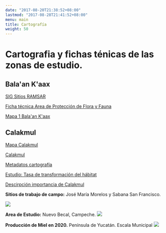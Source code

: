 ```yaml
---
date: "2017-08-20T21:38:52+08:00"
lastmod: "2017-08-28T21:41:52+08:00"
menu: main
title: Cartografía
weight: 50
---
```


# Cartografia y fichas ténicas de las zonas de estudio. 

## Bala'an K'aax 

[SIG Sitios RAMSAR](https://rsis.ramsar.org/ "Cobertura area del 131,610 ha")

[Ficha técnica Area de Protección de Flora y Fauna](https://simec.conanp.gob.mx/ficha.php?anp=45&reg=9 "Superficie: 128,390.15 ha")

[Mapa 1 Bala'an K'aax](https://rsis.ramsar.org/RISapp/files/40134188/pictures/MX1332map.pdf?language=es)

## Calakmul

[Mapa Calakmul](http://www.conabio.gob.mx/informacion/gis/layouts/pobcalgw.png)

[Calakmul ](http://www.conabio.gob.mx/conocimiento/regionalizacion/doctos/rhp_096.html)

[Metadatos cartografía](http://www.conabio.gob.mx/informacion/metadata/gis/pobcalgw.xml?_httpcache=yes&_xsl=/db/metadata/xsl/fgdc_html.xsl&_indent=no)

[Estudio: Tasa de transformación del hábitat](https://simec.conanp.gob.mx/TTH/Calakmul/Calakmul_TTH_2000_2010.pdf)


[Descirpción importancia de Calakmul](https://iefectividad.conanp.gob.mx/i-efectividad/PYyCM/RB%20Calakmul/1.%20%C3%8DNDICE%20DEL%20COMPONENTE%20DE%20CONTEXTO%20Y%20PLANEACI%C3%93N_/2%E2%80%A2%20Poligonal%20y%20L%C3%ADmites_/2.PyL-Investigaci%C3%B3n/La%20Gran%20Regi%C3%B3n%20de%20Calakmul.pdf)



**Sitios de trabajo de campo:** 
José María Morelos y Sabana San Francisco.

![](/Mapa_Base.png)

**Area de Estudio:** Nuevo Becal, Campeche.
![](/Nuevo_Becal.png)

**Producción de Miel en 2020.** Península de Yucatán. Escala Municipal
![](/Municipios_Miel.png)




